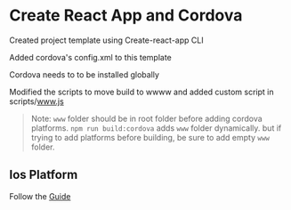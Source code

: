 # Create React App and Cordova

Created project template using Create-react-app CLI

Added cordova's config.xml to this template

Cordova needs to to be installed globally

Modified the scripts to move build to wwww and added custom script in scripts/www.js

> Note: `www` folder should be in root folder before adding cordova platforms. `npm run build:cordova` adds `www` folder dynamically. but if trying to add platforms before building, be sure to add empty `www` folder.

## Ios Platform

Follow the [Guide](https://cordova.apache.org/docs/en/latest/guide/platforms/ios/index.html)
